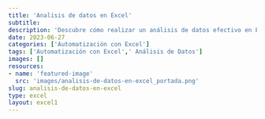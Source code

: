 ```yaml
---
title: 'Analisis de datos en Excel'
subtitle: 
description: 'Descubre cómo realizar un análisis de datos efectivo en Excel. Aprende las mejores prácticas para automatizar y sacar el máximo provecho de tus datos.'
date: 2023-06-27
categories: ['Automatización con Excel']
tags: ['Automatización con Excel',' Análisis de Datos']
images: []
resources: 
- name: 'featured-image'
  src: 'images/analisis-de-datos-en-excel_portada.png'
slug: analisis-de-datos-en-excel
type: excel
layout: excel1
---
```



